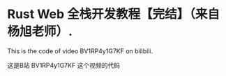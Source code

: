 # Rust Web 全栈开发教程【完结】（来自杨旭老师）.

This is the code of video BV1RP4y1G7KF on bilibili. 

这是B站 BV1RP4y1G7KF 这个视频的代码
